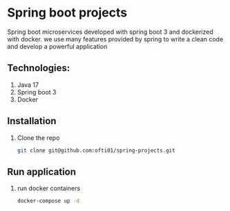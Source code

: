 # Spring boot projects

Spring boot microservices developed with spring boot 3 and dockerized with docker. we use many features provided by spring to write a clean code and develop a powerful application

## Technologies:

1. Java 17
2. Spring boot 3
3. Docker

## Installation

1. Clone the repo
   ```sh
   git clone git@github.com:ofti01/spring-projects.git

## Run application

1. run docker containers
   ```sh
   docker-compose up -d
